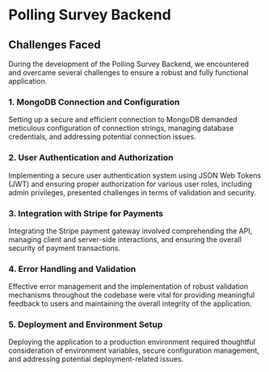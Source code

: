 # Polling Survey Backend

## Challenges Faced

During the development of the Polling Survey Backend, we encountered and overcame several challenges to ensure a robust and fully functional application.

### 1. MongoDB Connection and Configuration

Setting up a secure and efficient connection to MongoDB demanded meticulous configuration of connection strings, managing database credentials, and addressing potential connection issues.

### 2. User Authentication and Authorization

Implementing a secure user authentication system using JSON Web Tokens (JWT) and ensuring proper authorization for various user roles, including admin privileges, presented challenges in terms of validation and security.

### 3. Integration with Stripe for Payments

Integrating the Stripe payment gateway involved comprehending the API, managing client and server-side interactions, and ensuring the overall security of payment transactions.

### 4. Error Handling and Validation

Effective error management and the implementation of robust validation mechanisms throughout the codebase were vital for providing meaningful feedback to users and maintaining the overall integrity of the application.

### 5. Deployment and Environment Setup

Deploying the application to a production environment required thoughtful consideration of environment variables, secure configuration management, and addressing potential deployment-related issues.
